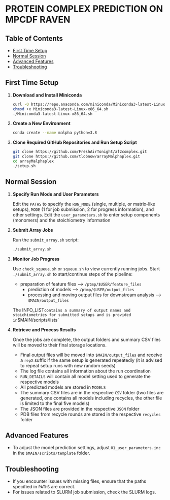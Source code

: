 # PROTEIN COMPLEX PREDICTION ON MPCDF RAVEN

## Table of Contents
- [First Time Setup](#first-time-setup)
- [Normal Session](#normal-session)
- [Advanced Features](#advanced-features)
- [Troubleshooting](#troubleshooting)

## First Time Setup

1. **Download and Install Miniconda**

    ```bash
    curl -O https://repo.anaconda.com/miniconda/Miniconda3-latest-Linux-x86_64.sh
    chmod +x Miniconda3-latest-Linux-x86_64.sh
    ./Miniconda3-latest-Linux-x86_64.sh
    ```

2. **Create a New Environment**

    ```bash
    conda create --name malpha python=3.8
    ```

3. **Clone Required GitHub Repositories and Run Setup Script**

    ```bash
    git clone https://github.com/FreshAirTonight/af2complex.git
    git clone https://github.com/tlobnow/arrayMalphaplex.git
    cd arrayMalphaplex
    ./setup.sh
    ```

## Normal Session

1. **Specify Run Mode and User Parameters**

    Edit the `PATHS` to specify the `RUN_MODE` (single, multiple, or matrix-like setups), `MODE` (1 for job submission, 2 for progress information), and other settings.
    Edit the `user_parameters.sh` to enter setup components (monomers) and the stoichiometry information

2. **Submit Array Jobs**

    Run the `submit_array.sh` script:

    ```bash
    ./submit_array.sh
    ```

3. **Monitor Job Progress**

    Use `check_squeue.sh` or `squeue.sh` to view currently running jobs.
    Start `./submit_array.sh` to start/continue steps of the pipeline:
 
	- preparation of feature files --> `/ptmp/$USER/feature_files`
        - prediction of models --> `/ptmp/$USER/output_files`
        - processing and moving output files for downstream analysis --> `$MAIN/output_files`

    The INFO_LIST` contains a summary of output names and stoichiometries for submitted setups and is provided in `$MAIN/scripts/lists`

5. **Retrieve and Process Results**

    Once the jobs are complete, the output folders and summary CSV files will be moved to their final storage locations.

    - Final output files will be moved into `$MAIN/output_files` and receive a `repX` suffix if the same setup is generated repeatedly (it is advised to repeat setup runs with new random seeds)
    - The log file contains all information about the run coordination
    - `RUN_DETAILS` will contain all model setting used to generate the respective models
    - All predicted models are stored in `MODELS`
    - The summary CSV files are in the respective `CSV` folder (two files are generated, one contains all models including recycles, the other file is limited to the final five models)
    - The JSON files are provided in the respective `JSON` folder
    - PDB files from recycle rounds are stored in the respective `recycles` folder


## Advanced Features

- To adjust the model prediction settings, adjust `01_user_parameters.inc` in the `$MAIN/scripts/template` folder.

## Troubleshooting

- If you encounter issues with missing files, ensure that the paths specified in `PATHS` are correct.
- For issues related to SLURM job submission, check the SLURM logs.

